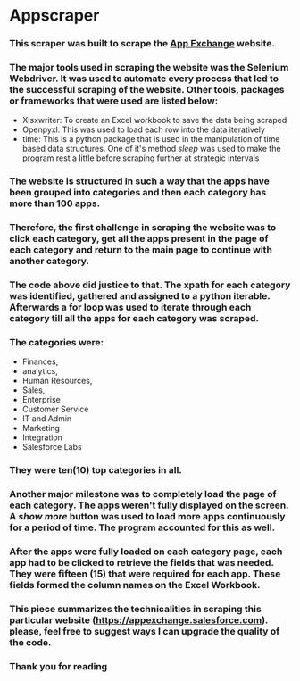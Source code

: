 # Appscraper
### This scraper was built to scrape  the [App Exchange](https://appexchange.salesforce.com) website. 
### The major tools used in scraping the website was the Selenium Webdriver. It was used to automate every process that led to the successful scraping of the website. Other tools, packages or frameworks that were used are listed below:
- Xlsxwriter: To create an Excel workbook to save the data being scraped
- Openpyxl: This was used to load each row into the data iteratively
- time: This is a python package that is used in the manipulation of time based data structures. One of it's method *sleep* was used to make the program rest a little before scraping further at strategic intervals

### The website is structured in such a way that the apps have been grouped into categories and then each category has more than 100 apps. 
### Therefore, the first challenge in scraping the website was to click each category, get all the apps present in the page of each category and return to the main page to continue with another category. 

### The code above did justice to that. The xpath for each category was identified, gathered and assigned to a python iterable. Afterwards a for loop was used to iterate through each category till all the apps for each category was scraped.
### The categories were: 
- Finances, 
- analytics, 
- Human Resources,
-  Sales,
-   Enterprise
- Customer Service
- IT and Admin
- Marketing
- Integration
- Salesforce Labs
### They were ten(10) top categories in all.

### Another major milestone was to completely load the page of each category. The apps weren't fully displayed on the screen. A _show more_ button was used to load more apps continuously for a period of time. The program accounted for this as well.

### After the apps were fully loaded on each category page, each app had to be clicked to retrieve the fields that was needed. They were fifteen (15) that were required for each app. These fields formed the column names on the Excel Workbook.

### This piece summarizes the technicalities in scraping this particular website (https://appexchange.salesforce.com). please, feel free to suggest ways I can upgrade the quality of the code.

### Thank you for reading
